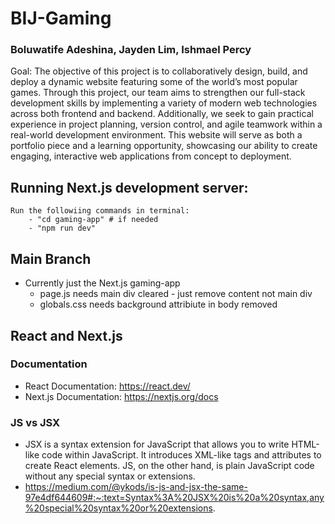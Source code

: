 # BIJ-Gaming  
###  Boluwatife Adeshina, Jayden Lim, Ishmael Percy
Goal: The objective of this project is to collaboratively design, build, and deploy a dynamic website featuring some of the world’s most popular games. Through this project, our team aims to strengthen our full-stack development skills by implementing a variety of modern web technologies across both frontend and backend. Additionally, we seek to gain practical experience in project planning, version control, and agile teamwork within a real-world development environment. This website will serve as both a portfolio piece and a learning opportunity, showcasing our ability to create engaging, interactive web applications from concept to deployment.
## Running Next.js development server: 
    Run the followiing commands in terminal:
        - "cd gaming-app" # if needed
        - "npm run dev" 
## Main Branch
- Currently just the Next.js gaming-app
    - page.js needs main div cleared - just remove content not main div
    - globals.css needs background attribiute in body removed   
## React and Next.js
### Documentation
- React Documentation: https://react.dev/
- Next.js Documentation: https://nextjs.org/docs
### JS vs JSX 
- JSX is a syntax extension for JavaScript that allows you to write HTML-like code within JavaScript. It introduces XML-like tags and attributes to create React elements. JS, on the other hand, is plain JavaScript code without any special syntax or extensions.
- https://medium.com/@ykods/is-js-and-jsx-the-same-97e4df644609#:~:text=Syntax%3A%20JSX%20is%20a%20syntax,any%20special%20syntax%20or%20extensions.
     
